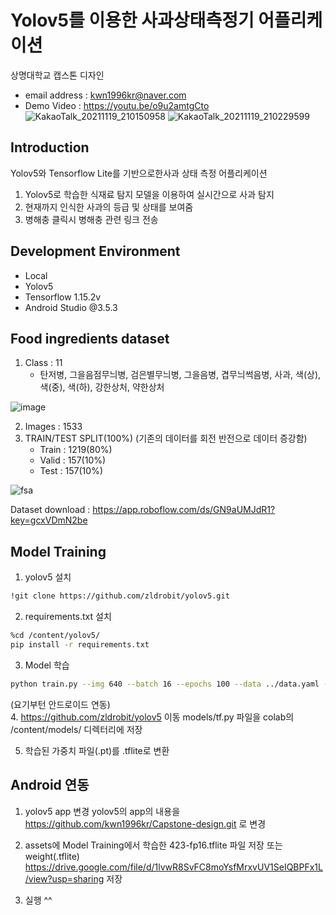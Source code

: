 # Yolov5를 이용한 사과상태측정기 어플리케이션
상명대학교 캡스톤 디자인 <br />
- email address : kwn1996kr@naver.com <br />
- Demo Video : https://youtu.be/o9u2amtgCto <br />
![KakaoTalk_20211119_210150958](https://user-images.githubusercontent.com/78460820/142620626-0122f36b-4a86-4a81-a331-8f1a88304f18.jpg)
![KakaoTalk_20211119_210229599](https://user-images.githubusercontent.com/78460820/142620657-7a33d871-268a-4edd-aba8-19514e2c942a.jpg)


## Introduction
Yolov5와 Tensorflow Lite를 기반으로한사과 상태 측정 어플리케이션
1. Yolov5로 학습한 식재료 탐지 모델을 이용하여 실시간으로 사과 탐지
2. 현재까지 인식한 사과의 등급 및 상태를 보여줌
3. 병해충 클릭시 병해충 관련 링크 전송

## Development Environment
- Local
- Yolov5
- Tensorflow 1.15.2v
- Android Studio @3.5.3

## Food ingredients dataset
1. Class : 11
    - 탄저병, 그을음점무늬병, 검은별무늬병, 그을음병, 겹무늬썩음병, 사과, 색(상), 색(중), 색(하), 강한상처, 약한상처
    
![image](https://user-images.githubusercontent.com/68915940/120200231-0e263a00-c25f-11eb-8b11-cf887a5f492e.png)


2. Images : 1533
3. TRAIN/TEST SPLIT(100%) (기존의 데이터를 회전 반전으로 데이터 증강함)
    - Train : 1219(80%)
    - Valid : 157(10%)
    - Test : 157(10%)
    
![fsa](https://user-images.githubusercontent.com/78460820/142620555-fe57cbc5-a21f-4496-bc2c-5ab80d9bbf04.png)
    
Dataset download : https://app.roboflow.com/ds/GN9aUMJdR1?key=gcxVDmN2be

## Model Training
1. yolov5 설치
```bash
!git clone https://github.com/zldrobit/yolov5.git
```

2. requirements.txt 설치
```bash
%cd /content/yolov5/
pip install -r requirements.txt
```

3. Model 학습
```bash
python train.py --img 640 --batch 16 --epochs 100 --data ../data.yaml --cfg ./models/yolov5m.yaml --weights yolov5m.pt --name rotten_apple_v4
```

(요기부턴 안드로이드 연동)  
4. https://github.com/zldrobit/yolov5 이동
 models/tf.py 파일을 colab의 /content/models/ 디렉터리에 저장
 
5. 학습된 가중치 파일(.pt)를 .tflite로 변환


## Android 연동
1. yolov5 app 변경
yolov5의 app의 내용을 
https://github.com/kwn1996kr/Capstone-design.git 로 변경

2. assets에 Model Training에서 학습한 423-fp16.tflite 파일 저장
또는 
weight(.tflite) 
https://drive.google.com/file/d/1lvwR8SvFC8moYsfMrxvUV1SeIQBPFx1L/view?usp=sharing 저장

3. 실행 ^^
